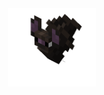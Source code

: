 <div align="center" style="display: flex; align-items: center; justify-content: center; gap: 15px;">
  <img src="morcegoo.gif" alt="ghost gif" width="140"/>
</div>
